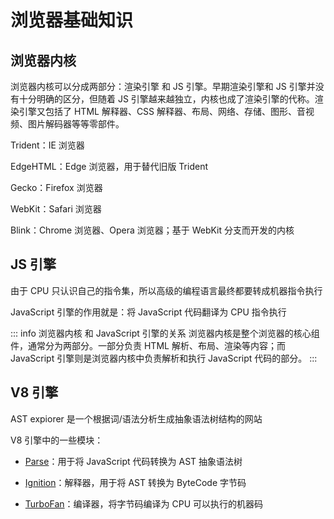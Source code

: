 # 浏览器基础知识

## 浏览器内核

浏览器内核可以分成两部分：渲染引擎 和 JS 引擎。早期渲染引擎和 JS 引擎并没有十分明确的区分，但随着 JS 引擎越来越独立，内核也成了渲染引擎的代称。渲染引擎又包括了 HTML 解释器、CSS 解释器、布局、网络、存储、图形、音视频、图片解码器等等零部件。

Trident：IE 浏览器

EdgeHTML：Edge 浏览器，用于替代旧版 Trident

Gecko：Firefox 浏览器

WebKit：Safari 浏览器

Blink：Chrome 浏览器、Opera 浏览器；基于 WebKit 分支而开发的内核

## JS 引擎

由于 CPU 只认识自己的指令集，所以高级的编程语言最终都要转成机器指令执行

JavaScript 引擎的作用就是：将 JavaScript 代码翻译为 CPU 指令执行

::: info 浏览器内核 和 JavaScript 引擎的关系
浏览器内核是整个浏览器的核心组件，通常分为两部分。一部分负责 HTML 解析、布局、渲染等内容；而 JavaScript 引擎则是浏览器内核中负责解析和执行 JavaScript 代码的部分。
:::

## V8 引擎

AST expiorer 是一个根据词/语法分析生成抽象语法树结构的网站

V8 引擎中的一些模块：

- [Parse](https://v8.dev/blog/scanner)：用于将 JavaScript 代码转换为 AST 抽象语法树

- [Ignition](https://v8.dev/blog/ignition-interpreter)：解释器，用于将 AST 转换为 ByteCode 字节码

- [TurboFan](https://v8.dev/blog/turbofan-jit)：编译器，将字节码编译为 CPU 可以执行的机器码
